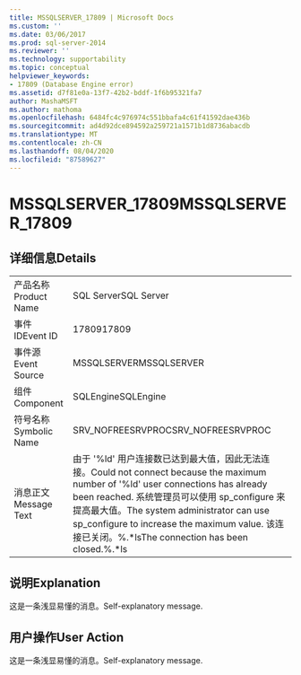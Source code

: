 ```yaml
---
title: MSSQLSERVER_17809 | Microsoft Docs
ms.custom: ''
ms.date: 03/06/2017
ms.prod: sql-server-2014
ms.reviewer: ''
ms.technology: supportability
ms.topic: conceptual
helpviewer_keywords:
- 17809 (Database Engine error)
ms.assetid: d7f81e0a-13f7-42b2-bddf-1f6b95321fa7
author: MashaMSFT
ms.author: mathoma
ms.openlocfilehash: 6484fc4c976974c551bbafa4c61f41592dae436b
ms.sourcegitcommit: ad4d92dce894592a259721a1571b1d8736abacdb
ms.translationtype: MT
ms.contentlocale: zh-CN
ms.lasthandoff: 08/04/2020
ms.locfileid: "87589627"
---
```

# <a name="mssqlserver_17809"></a><span data-ttu-id="489c5-102">MSSQLSERVER_17809</span><span class="sxs-lookup"><span data-stu-id="489c5-102">MSSQLSERVER_17809</span></span>
    
## <a name="details"></a><span data-ttu-id="489c5-103">详细信息</span><span class="sxs-lookup"><span data-stu-id="489c5-103">Details</span></span>  
  
|||  
|-|-|  
|<span data-ttu-id="489c5-104">产品名称</span><span class="sxs-lookup"><span data-stu-id="489c5-104">Product Name</span></span>|<span data-ttu-id="489c5-105">SQL Server</span><span class="sxs-lookup"><span data-stu-id="489c5-105">SQL Server</span></span>|  
|<span data-ttu-id="489c5-106">事件 ID</span><span class="sxs-lookup"><span data-stu-id="489c5-106">Event ID</span></span>|<span data-ttu-id="489c5-107">17809</span><span class="sxs-lookup"><span data-stu-id="489c5-107">17809</span></span>|  
|<span data-ttu-id="489c5-108">事件源</span><span class="sxs-lookup"><span data-stu-id="489c5-108">Event Source</span></span>|<span data-ttu-id="489c5-109">MSSQLSERVER</span><span class="sxs-lookup"><span data-stu-id="489c5-109">MSSQLSERVER</span></span>|  
|<span data-ttu-id="489c5-110">组件</span><span class="sxs-lookup"><span data-stu-id="489c5-110">Component</span></span>|<span data-ttu-id="489c5-111">SQLEngine</span><span class="sxs-lookup"><span data-stu-id="489c5-111">SQLEngine</span></span>|  
|<span data-ttu-id="489c5-112">符号名称</span><span class="sxs-lookup"><span data-stu-id="489c5-112">Symbolic Name</span></span>|<span data-ttu-id="489c5-113">SRV_NOFREESRVPROC</span><span class="sxs-lookup"><span data-stu-id="489c5-113">SRV_NOFREESRVPROC</span></span>|  
|<span data-ttu-id="489c5-114">消息正文</span><span class="sxs-lookup"><span data-stu-id="489c5-114">Message Text</span></span>|<span data-ttu-id="489c5-115">由于 '%ld' 用户连接数已达到最大值，因此无法连接。</span><span class="sxs-lookup"><span data-stu-id="489c5-115">Could not connect because the maximum number of '%ld' user connections has already been reached.</span></span> <span data-ttu-id="489c5-116">系统管理员可以使用 sp_configure 来提高最大值。</span><span class="sxs-lookup"><span data-stu-id="489c5-116">The system administrator can use sp_configure to increase the maximum value.</span></span> <span data-ttu-id="489c5-117">该连接已关闭。%.\*ls</span><span class="sxs-lookup"><span data-stu-id="489c5-117">The connection has been closed.%.\*ls</span></span>|  
  
## <a name="explanation"></a><span data-ttu-id="489c5-118">说明</span><span class="sxs-lookup"><span data-stu-id="489c5-118">Explanation</span></span>  
 <span data-ttu-id="489c5-119">这是一条浅显易懂的消息。</span><span class="sxs-lookup"><span data-stu-id="489c5-119">Self-explanatory message.</span></span>  
  
## <a name="user-action"></a><span data-ttu-id="489c5-120">用户操作</span><span class="sxs-lookup"><span data-stu-id="489c5-120">User Action</span></span>  
 <span data-ttu-id="489c5-121">这是一条浅显易懂的消息。</span><span class="sxs-lookup"><span data-stu-id="489c5-121">Self-explanatory message.</span></span>  
  
  
